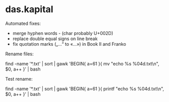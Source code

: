 # das.kapital

Automated fixes:

* merge hyphen words - (char probably U+002D)
* replace double equal signs on line break
* fix quotation marks („…“ to «…») in Book II and Franko


Rename files:

   find -name '*.txt' | sort | gawk 'BEGIN{ a=61 }{ mv "echo %s %04d.txt\n", $0, a++ }' | bash 

Test rename:

   find -name '*.txt' | sort | gawk 'BEGIN{ a=61 }{ printf "echo %s %04d.txt\n", $0, a++ }' | bash 
